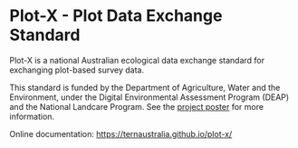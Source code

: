 # Plot-X - Plot Data Exchange Standard

Plot-X is a national Australian ecological data exchange standard for exchanging plot-based survey data. 

This standard is funded by the Department of Agriculture, Water and the Environment, under the Digital Environmental Assessment Program (DEAP) and the National Landcare Program. See the [project poster](https://w3id.org/tern/static/plot-x/nrm-plot-x-project-poster.pdf) for more information.

Online documentation: https://ternaustralia.github.io/plot-x/

